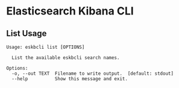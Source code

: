 # Elasticsearch Kibana CLI

## List Usage
```shell
Usage: eskbcli list [OPTIONS]

  List the available eskbcli search names.

Options:
  -o, --out TEXT  Filename to write output.  [default: stdout]
  --help          Show this message and exit.
```
